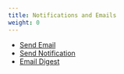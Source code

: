 ```yaml
---
title: Notifications and Emails
weight: 0
---
```


* [Send Email](../send-email/)
* [Send Notification](../send-notification/)
* [Email Digest](../email-digest/)
